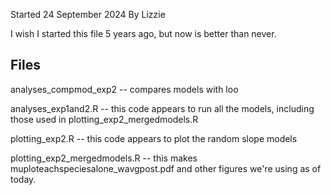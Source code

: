 Started 24 September 2024
By Lizzie 

I wish I started this file 5 years ago, but now is better than never. 

## Files

analyses_compmod_exp2 -- compares models with loo

analyses_exp1and2.R -- this code appears to run all the models, including those used in plotting_exp2_mergedmodels.R

plotting_exp2.R -- this code appears to plot the random slope models

plotting_exp2_mergedmodels.R -- this makes muploteachspeciesalone_wavgpost.pdf and other figures we're using as of today. 
